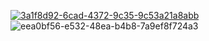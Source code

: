 [![3a1f8d92-6cad-4372-9c35-9c53a21a8abb](https://github.com/tranlochai/AppHocTap/assets/166107568/ab619b83-1fde-420c-9c4f-5e4930eca2a4)](https://github.com/tranlochai/AppHocTap/assets/166107568/ab619b83-1fde-420c-9c4f-5e4930eca2a4?width=300&height=200
)
![eea0bf56-e532-48ea-b4b8-7a9ef8f724a3](https://github.com/tranlochai/AppHocTap/assets/166107568/891aceb6-1c6b-406f-aa61-f129c7668148)


